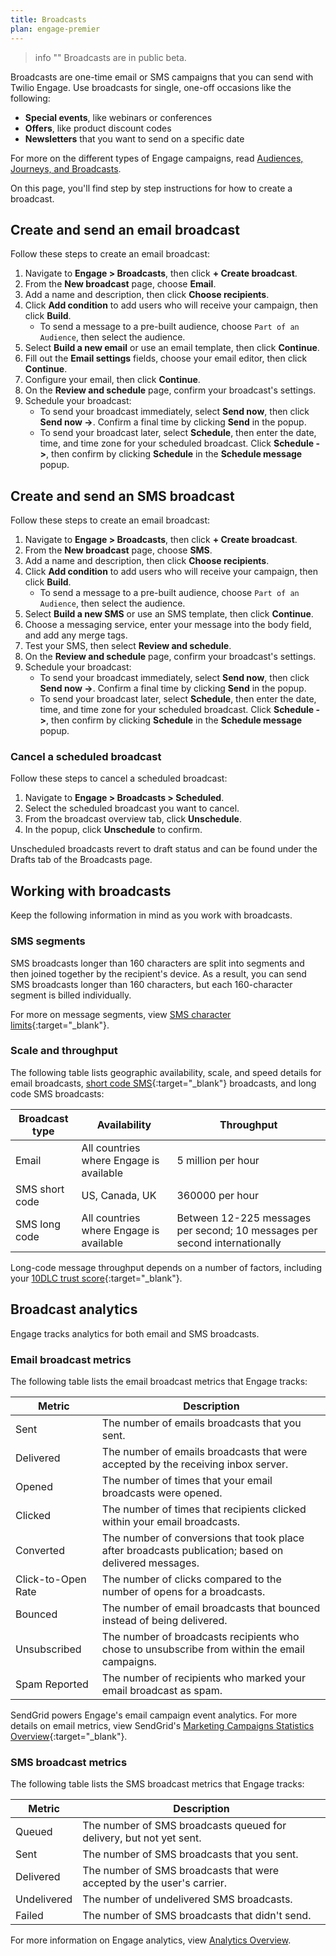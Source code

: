 ```yaml
---
title: Broadcasts
plan: engage-premier
---
```


> info ""
> Broadcasts are in public beta.

Broadcasts are one-time email or SMS campaigns that you can send with Twilio Engage. Use broadcasts for single, one-off occasions like the following:

- **Special events**, like webinars or conferences
- **Offers**, like product discount codes
- **Newsletters** that you want to send on a specific date

For more on the different types of Engage campaigns, read [Audiences, Journeys, and Broadcasts](/docs/guides/audiences-and-journeys/).

On this page, you'll find step by step instructions for how to create a broadcast.

## Create and send an email broadcast

Follow these steps to create an email broadcast:

1. Navigate to **Engage > Broadcasts**, then click **+ Create broadcast**. 
2. From the **New broadcast** page, choose **Email**.
3. Add a name and description, then click **Choose recipients**.
4. Click **Add condition** to add users who will receive your campaign, then click **Build**.
    - To send a message to a pre-built audience, choose `Part of an Audience`, then select the audience.
5. Select **Build a new email** or use an email template, then click **Continue**.
6. Fill out the **Email settings** fields, choose your email editor, then click **Continue**.
7. Configure your email, then click **Continue**.
8. On the **Review and schedule** page, confirm your broadcast's settings.
9. Schedule your broadcast:
    - To send your broadcast immediately, select **Send now**, then click **Send now ->**. Confirm a final time by clicking **Send** in the popup.
    - To send your broadcast later, select **Schedule**, then enter the date, time, and time zone for your scheduled broadcast. Click **Schedule ->**, then confirm by clicking **Schedule** in the **Schedule message** popup.


## Create and send an SMS broadcast

Follow these steps to create an email broadcast:

1. Navigate to **Engage > Broadcasts**, then click **+ Create broadcast**. 
2. From the **New broadcast** page, choose **SMS**.
3. Add a name and description, then click **Choose recipients**.
4. Click **Add condition** to add users who will receive your campaign, then click **Build**.
    - To send a message to a pre-built audience, choose `Part of an Audience`, then select the audience.
5. Select **Build a new SMS** or use an SMS template, then click **Continue**.
6. Choose a messaging service, enter your message into the body field, and add any merge tags. 
7. Test your SMS, then select **Review and schedule**.
8. On the **Review and schedule** page, confirm your broadcast's settings.
9. Schedule your broadcast:
    - To send your broadcast immediately, select **Send now**, then click **Send now ->**. Confirm a final time by clicking **Send** in the popup.
    - To send your broadcast later, select **Schedule**, then enter the date, time, and time zone for your scheduled broadcast. Click **Schedule ->**, then confirm by clicking **Schedule** in the **Schedule message** popup.

### Cancel a scheduled broadcast

Follow these steps to cancel a scheduled broadcast:

1. Navigate to **Engage > Broadcasts > Scheduled**. 
2. Select the scheduled broadcast you want to cancel.
3. From the broadcast overview tab, click **Unschedule**.
4. In the popup, click **Unschedule** to confirm.

Unscheduled broadcasts revert to draft status and can be found under the Drafts tab of the Broadcasts page.
 
## Working with broadcasts

Keep the following information in mind as you work with broadcasts.

### SMS segments

SMS broadcasts longer than 160 characters are split into segments and then joined together by the recipient's device. As a result, you can send SMS broadcasts longer than 160 characters, but each 160-character segment is billed individually. 

For more on message segments, view [SMS character limits](https://www.twilio.com/docs/glossary/what-sms-character-limit){:target="_blank"}.

### Scale and throughput

The following table lists geographic availability, scale, and speed details for email broadcasts, [short code SMS](https://support.twilio.com/hc/en-us/articles/223182068-What-is-a-Messaging-Short-Code-){:target="_blank"} broadcasts, and long code SMS broadcasts:

| Broadcast type | Availability                            | Throughput                                                                 |
| -------------- | --------------------------------------- | -------------------------------------------------------------------------- |
| Email          | All countries where Engage is available | 5 million per hour                                                         |
| SMS short code | US, Canada, UK                          | 360000 per hour                                                            |
| SMS long code  | All countries where Engage is available | Between 12-225 messages per second; 10 messages per second internationally |

Long-code message throughput depends on a number of factors, including your [10DLC trust score](https://support.twilio.com/hc/en-us/articles/1260803225669-Message-throughput-MPS-and-Trust-Scores-for-A2P-10DLC-in-the-US){:target="_blank"}.


## Broadcast analytics

Engage tracks analytics for both email and SMS broadcasts.

### Email broadcast metrics

The following table lists the email broadcast metrics that Engage tracks:

| Metric             | Description                                                                                          |
| ------------------ | ---------------------------------------------------------------------------------------------------- |
| Sent               | The number of emails broadcasts that you sent.                                                       |
| Delivered          | The number of emails broadcasts that were accepted by the receiving inbox server.                    |
| Opened             | The number of times that your email broadcasts were opened.                                          |
| Clicked            | The number of times that recipients clicked within your email broadcasts.                            |
| Converted          | The number of conversions that took place after broadcasts publication; based on delivered messages. |
| Click-to-Open Rate | The number of clicks compared to the number of opens for a broadcasts.                               |
| Bounced            | The number of email broadcasts that bounced instead of being delivered.                              |
| Unsubscribed       | The number of broadcasts recipients who chose to unsubscribe from within the email campaigns.        |
| Spam Reported      | The number of recipients who marked your email broadcast as spam.                                    |

SendGrid powers Engage's email campaign event analytics. For more details on email metrics, view SendGrid's [Marketing Campaigns Statistics Overview](https://docs.sendgrid.com/ui/analytics-and-reporting/marketing-campaigns-stats-overview){:target="_blank"}.


### SMS broadcast metrics

The following table lists the SMS broadcast metrics that Engage tracks:


| Metric      | Description                                                            |
| ----------- | ---------------------------------------------------------------------- |
| Queued      | The number of SMS broadcasts queued for delivery, but not yet sent.    |
| Sent        | The number of SMS broadcasts that you sent.                            |
| Delivered   | The number of SMS broadcasts that were accepted by the user's carrier. |
| Undelivered | The number of undelivered SMS broadcasts.                              |
| Failed      | The number of SMS broadcasts that didn't send.                         |


For more information on Engage analytics, view [Analytics Overview](/docs/engage/analytics/).